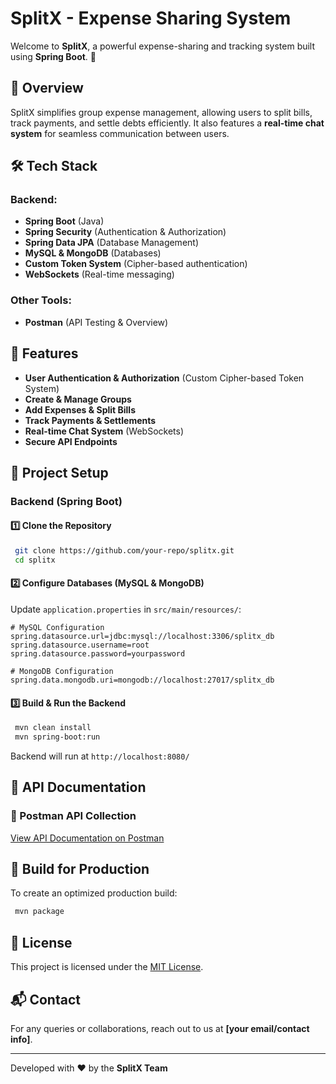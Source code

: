 # SplitX - Expense Sharing System

Welcome to **SplitX**, a powerful expense-sharing and tracking system built using **Spring Boot**. 🚀

## 📌 Overview
SplitX simplifies group expense management, allowing users to split bills, track payments, and settle debts efficiently. It also features a **real-time chat system** for seamless communication between users.

## 🛠 Tech Stack
### Backend:
- **Spring Boot** (Java)
- **Spring Security** (Authentication & Authorization)
- **Spring Data JPA** (Database Management)
- **MySQL & MongoDB** (Databases)
- **Custom Token System** (Cipher-based authentication)
- **WebSockets** (Real-time messaging)

### Other Tools:
- **Postman** (API Testing & Overview)

## 🚀 Features
- **User Authentication & Authorization** (Custom Cipher-based Token System)
- **Create & Manage Groups**
- **Add Expenses & Split Bills**
- **Track Payments & Settlements**
- **Real-time Chat System** (WebSockets)
- **Secure API Endpoints**

## 📂 Project Setup
### Backend (Spring Boot)
#### 1️⃣ Clone the Repository
```sh
 git clone https://github.com/your-repo/splitx.git
 cd splitx
```

#### 2️⃣ Configure Databases (MySQL & MongoDB)
Update `application.properties` in `src/main/resources/`:
```properties
# MySQL Configuration
spring.datasource.url=jdbc:mysql://localhost:3306/splitx_db
spring.datasource.username=root
spring.datasource.password=yourpassword

# MongoDB Configuration
spring.data.mongodb.uri=mongodb://localhost:27017/splitx_db
```

#### 3️⃣ Build & Run the Backend
```sh
 mvn clean install
 mvn spring-boot:run
```
Backend will run at `http://localhost:8080/`

## 📜 API Documentation
### 🔹 Postman API Collection
[View API Documentation on Postman](your-postman-link-here)

## 🔧 Build for Production
To create an optimized production build:
```sh
 mvn package
```

## 📜 License
This project is licensed under the [MIT License](LICENSE).

## 📬 Contact
For any queries or collaborations, reach out to us at **[your email/contact info]**.

---
Developed with ❤️ by the **SplitX Team**
